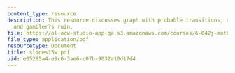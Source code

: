 ```yaml
---
content_type: resource
description: This resource discusses graph with probable transitions, random walks,
  and gambler?s ruin.
file: https://ol-ocw-studio-app-qa.s3.amazonaws.com/courses/6-042j-mathematics-for-computer-science-fall-2005/e05285a4e9c63ae6c07b9032a10d17d4_slides15w.pdf
file_type: application/pdf
resourcetype: Document
title: slides15w.pdf
uid: e05285a4-e9c6-3ae6-c07b-9032a10d17d4
---
```

